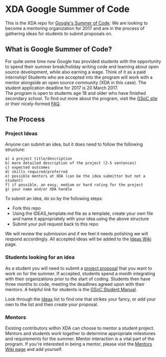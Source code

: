 # XDA Google Summer of Code
This is the XDA repo for [Google's Summer of Code](http://code.google.com/soc/). We are looking to become a mentoring organization for 2017 and are in the process of gathering ideas for students to submit proposals on.

## What is Google Summer of Code?
For quite some time now Google has provided students with the opportunity to spend their summer break/holiday writing code and learning about open source development, while also earning a wage. Think of it as a paid internship! Students who are accepted into the program will work with a mentor alongside an open source community (XDA in this case). The student application deadline for 2017 is 20 March 2017.  
The program is open to students age 18 and older who have finished secondary school. To find out more about the program, visit the [GSoC site](https://developers.google.com/open-source/gsoc/) or their nicely-formed [FAQ](https://developers.google.com/open-source/gsoc/faq).

## The Process
### Project Ideas
Anyone can submit an idea, but it does need to follow the following structure:
```
a) a project title/description  
b) more detailed description of the project (2-5 sentences) 
c) expected outcomes  
d) skills required/preferred  
e) possible mentors at XDA (can be the idea submittor but not a student)
f) if possible, an easy, medium or hard rating for the project
g) your name and/or XDA handle
```
To submit an idea, do so by the following steps:
- Fork this repo 
- Using the IDEAS_template.md file as a template, create your own file and name it appropriately with your idea using the above structure
- Submit your pull request back to this repo

We will review the submission and if we feel it needs polishing we will respond accordingly. All accepted ideas will be added to the [Ideas Wiki](https://github.com/xda/summer-of-code/wiki/Ideas) page.

### Students looking for an idea
As a student you will need to submit a [project proposal](http://write.flossmanuals.net/gsocstudentguide/writing-a-proposal/) that you want to work on for the summer. If accepted, students spend a month integrating with their organizations prior to the start of coding. Students then have three months to code, meeting the deadlines agreed upon with their mentors. A helpful link for students is the [GSoC Student Manual](http://write.flossmanuals.net/gsocstudentguide/what-is-google-summer-of-code/).

Look through the [Ideas](https://github.com/xda/summer-of-code/blob/master/IDEAS.md) list to find one that strikes your fancy, or add your own to the list and then create your proposal. 

### Mentors
Existing contributors within XDA can choose to mentor a student project. Mentors and students work together to determine appropriate milestones and requirements for the summer. Mentor interaction is a vital part of the program. If you're interested in being a mentor, please visit the [Mentors Wiki page](https://github.com/xda/summer-of-code/wiki/Mentors) and add yourself. 
